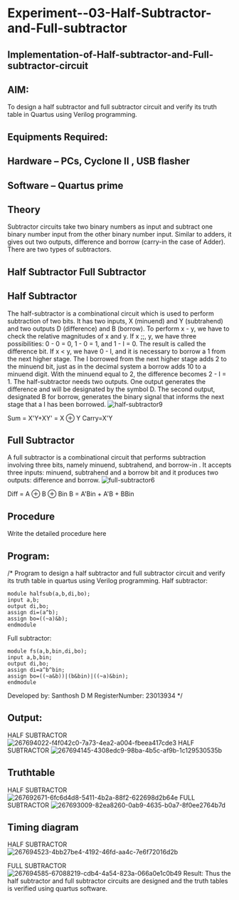 # Experiment--03-Half-Subtractor-and-Full-subtractor
## Implementation-of-Half-subtractor-and-Full-subtractor-circuit
## AIM:
To design a half subtractor and full subtractor circuit and verify its truth table in Quartus using Verilog programming.

## Equipments Required:
## Hardware – PCs, Cyclone II , USB flasher
## Software – Quartus prime
## Theory
Subtractor circuits take two binary numbers as input and subtract one binary number input from the other binary number input. Similar to adders, it gives out two outputs, difference and borrow (carry-in the case of Adder). There are two types of subtractors.

## Half Subtractor Full Subtractor
## Half Subtractor
The half-subtractor is a combinational circuit which is used to perform subtraction of two bits. It has two inputs, X (minuend) and Y (subtrahend) and two outputs D (difference) and B (borrow). To perform x - y, we have to check the relative magnitudes of x and y. If x ;;, y, we have three possibilities: 0 - 0 = 0, 1 - 0 = 1, and 1 - I = 0. The result is called the difference bit. If x < y, we have 0 - I, and it is necessary to borrow a 1 from the next higher stage. The I borrowed from the next higher stage adds 2 to the minuend bit, just as in the decimal system a borrow adds 10 to a minuend digit. With the minuend equal to 2, the difference becomes 2 - I = 1. The half-subtractor needs two outputs. One output generates the difference and will be designated by the symbol D. The second output, designated B for borrow, generates the binary signal that informs the next stage that a I has been borrowed.
![half-subtractor9](https://user-images.githubusercontent.com/36288975/166112538-58c3bc7c-ee5d-4e6a-ac8d-8e8328efe27a.png)


Sum = X'Y+XY' = X ⊕ Y
Carry=X'Y

## Full Subtractor
A full subtractor is a combinational circuit that performs subtraction involving three bits, namely minuend, subtrahend, and borrow-in . It accepts three inputs: minuend, subtrahend and a borrow bit and it produces two outputs: difference and borrow. 
![full-subtractor6](https://user-images.githubusercontent.com/36288975/166112541-24c68359-3de8-4674-ae22-8272ffc385ed.png)


Diff = A ⊕ B ⊕ Bin B = A'Bin + A'B + BBin

## Procedure



Write the detailed procedure here 


## Program:
/*
Program to design a half subtractor and full subtractor circuit and verify its truth table in quartus using Verilog programming.
Half subtractor:
```
module halfsub(a,b,di,bo);
input a,b;
output di,bo;
assign di=(a^b);
assign bo=((~a)&b);
endmodule 
```
Full subtractor:
```
module fs(a,b,bin,di,bo);
input a,b,bin;
output di,bo;
assign di=a^b^bin;
assign bo=((~a&b))|(b&bin)|((~a)&bin);
endmodule
```
Developed by: Santhosh D M 
RegisterNumber: 23013934
*/

## Output:
HALF SUBTRACTOR
![267694022-f4f042c0-7a73-4ea2-a004-fbeea417cde3](https://github.com/Sandy-56/Experiment--03-Half-Subtractor-and-Full-subtractor/assets/152118022/2470e628-bf61-40a2-b14a-e763b06330e8)
HALF SUBTRACTOR
![267694145-4308edc9-98ba-4b5c-af9b-1c129530535b](https://github.com/Sandy-56/Experiment--03-Half-Subtractor-and-Full-subtractor/assets/152118022/966b93f2-172e-4e6d-9ebc-f8dd684f2d63)

## Truthtable
HALF SUBTRACTOR
![267692671-6fc6d4d8-5411-4b2a-88f2-622698d2b64e](https://github.com/Sandy-56/Experiment--03-Half-Subtractor-and-Full-subtractor/assets/152118022/1303d953-3ad4-4cb8-997b-3822d3f1f7de)
FULL SUBTRACTOR
![267693009-82ea8260-0ab9-4635-b0a7-8f0ee2764b7d](https://github.com/Sandy-56/Experiment--03-Half-Subtractor-and-Full-subtractor/assets/152118022/5ae27a82-8f41-440d-b05d-644936cd8463)

## Timing diagram 
HALF SUBTRACTOR 
![267694523-4bb27be4-4192-46fd-aa4c-7e6f72016d2b](https://github.com/Sandy-56/Experiment--03-Half-Subtractor-and-Full-subtractor/assets/152118022/3bb17243-4173-44b7-8984-0275277af0b7)

FULL SUBTRACTOR 
![267694585-67088219-cdb4-4a54-823a-066a0e1c0b49](https://github.com/Sandy-56/Experiment--03-Half-Subtractor-and-Full-subtractor/assets/152118022/0947d00e-4d55-4f7f-8668-8a47a3d7ab1c)
Result:
Thus the half subtractor and full subtractor circuits are designed and the truth tables is verified using quartus software.
